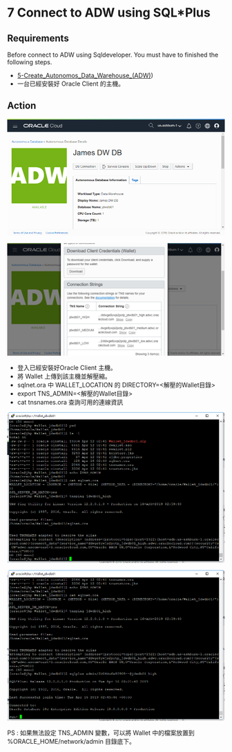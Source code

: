 7 Connect to ADW using SQL*Plus
=====================

## Requirements  
Before connect to ADW using Sqldeveloper. You must have to finished the following steps.

* [5-Create_Autonomos_Data_Warehouse_(ADW)](../5-Create_Autonomos_Data_Warehouse_(ADW)))  
* 一台已經安裝好 Oracle Client 的主機。

## Action  

![7.1](./figures/2019-04-12_104617.png)

![7.2](./figures/2019-04-16_105631.png)

* 登入已經安裝好Oracle Client 主機。
* 將 Wallet 上傳到該主機並解壓縮。
* sqlnet.ora 中 WALLET_LOCATION 的 DIRECTORY=<解壓的Wallet目錄>
* export TNS_ADMIN=<解壓的Wallet目錄>
* cat tnsnames.ora 查詢可用的連線資訊

![7.3](./figures/2019-04-16_105950.png)

![7.4](./figures/2019-04-16_110153.png)


PS : 如果無法設定 TNS_ADMIN 變數，可以將 Wallet 中的檔案放置到 %ORACLE_HOME/network/admin 目錄底下。
